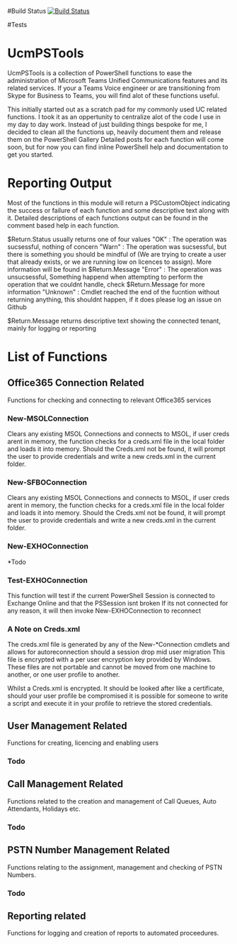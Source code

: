 #Build Status
[![Build Status](https://dev.azure.com/UcMadScientist/UcmPSTools/_apis/build/status/Atreidae.UcmPSTools?branchName=main)](https://dev.azure.com/UcMadScientist/UcmPSTools/_build/latest?definitionId=1&branchName=main)

#Tests


# UcmPSTools
 UcmPSTools is a collection of PowerShell functions to ease the administration of Microsoft Teams Unified Communications features and its related services.
 If your a Teams Voice engineer or are transitioning from Skype for Business to Teams, you will find alot of these functions useful.

 This initially started out as a scratch pad for my commonly used UC related functions. I took it as an oppertunity to centralize alot of the code I use in my day to day work.
 Instead of just building things bespoke for me, I decided to clean all the functions up, heavily document them and release them on the PowerShell Gallery
 Detailed posts for each function will come soon, but for now you can find inline PowerShell help and documentation to get you started.


# Reporting Output
 Most of the functions in this module will return a PSCustomObject indicating the success or failure of each function and some descriptive text along with it.
 Detailed descriptions of each functions output can be found in the comment based help in each function.

 $Return.Status usually returns one of four values
	"OK"      : The operation was sucsessful, nothing of concern
	"Warn"    : The operation was sucsessful, but there is something you should be mindful of (We are trying to create a user that already exists, or we are running low on licences to assign). More information will be found in $Return.Message
	"Error"   : The operation was unsucsessful, Something happend when attempting to perform the operation that we couldnt handle, check $Return.Message for more information
	"Unknown" : Cmdlet reached the end of the fucntion without returning anything, this shouldnt happen, if it does please log an issue on Github
			
 $Return.Message returns descriptive text showing the connected tenant, mainly for logging or reporting

# List of Functions

## Office365 Connection Related
Functions for checking and connecting to relevant Office365 services

### New-MSOLConnection
Clears any existing MSOL Connections and connects to MSOL, if user creds arent in memory, the function checks for a creds.xml file in the local folder and loads it into memory.
Should the Creds.xml not be found, it will prompt the user to provide credentials and write a new creds.xml in the current folder.

### New-SFBOConnection
Clears any existing MSOL Connections and connects to MSOL, if user creds arent in memory, the function checks for a creds.xml file in the local folder and loads it into memory.
Should the Creds.xml not be found, it will prompt the user to provide credentials and write a new creds.xml in the current folder.

### New-EXHOConnection
*Todo

### Test-EXHOConnection 
This function will test if the current PowerShell Session is connected to Exchange Online and that the PSSession isnt broken
If its not connected for any reason, it will then invoke New-EXHOConnection to reconnect

### A Note on Creds.xml
The creds.xml file is generated by any of the New-*Connection cmdlets and allows for autoreconnection should a session drop mid user migration
This file is encrypted with a per user encryption key provided by Windows.
These files are not portable and cannot be moved from one machine to another, or one user profile to another.

Whilst a Creds.xml is encrypted. It should be looked after like a certificate, should your user profile be compromised it is possible for someone to write a script and execute it in your profile to retrieve the stored credentials.

## User Management Related
Functions for creating, licencing and enabling users

### Todo

## Call Management Related
Functions related to the creation and management of Call Queues, Auto Attendants, Holidays etc.

### Todo

## PSTN Number Management Related
Functions relating to the assignment, management and checking of PSTN Numbers.

### Todo

## Reporting related
Functions for logging and creation of reports to automated proceedures.


